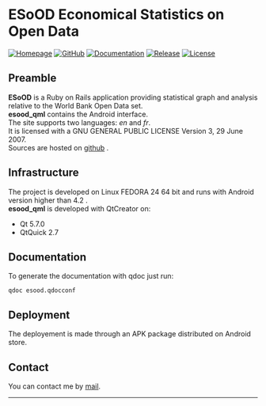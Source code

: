 # ESoOD  Economical Statistics on Open Data  

[![Homepage](http://img.shields.io/badge/home-ESoOD-blue.svg)](https://bege.hd.free.fr)
[![GitHub](http://img.shields.io/badge/github-ESoOD-yellow.svg)](https://github.com/BeGe78/esood_qml)
[![Documentation](http://img.shields.io/badge/docs-qdoc-green.svg)](https://cdn.rawgit.com/BeGe78/esood_qml/master/doc/html/index.html)
[![Release](http://img.shields.io/badge/releases-ESoOD-orange.svg)](http://github.com/BeGe78/esood_qml/releases)
[![License](http://img.shields.io/badge/license-GNU-red.svg)](https://bege.hd.free.fr/docs/file.LICENSE.html)

## Preamble
**ESoOD** is a Ruby on Rails application providing statistical graph and analysis relative to the World Bank Open Data set.  
**esood_qml** contains the Android interface.  
The site supports two languages: *en* and *fr*.  
It is licensed with a GNU GENERAL PUBLIC LICENSE Version 3, 29 June 2007.  
Sources are hosted on [github](https://github.com/BeGe78/esood_qml) .  
## Infrastructure
The project is developed on Linux FEDORA 24 64 bit and runs with Android version higher than 4.2 .  
**esood_qml** is developed with QtCreator on:  
- Qt  5.7.0  
- QtQuick 2.7  

## Documentation
To generate the documentation with qdoc just run:  

    qdoc esood.qdocconf  

## Deployment
The deployement is made through an APK package distributed on Android store.  
## Contact
You can contact me by [mail](mailto:bgardin@gmail.com).  

-----------------

